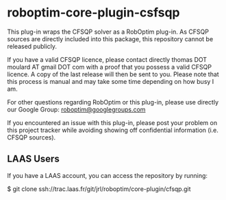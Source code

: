 roboptim-core-plugin-csfsqp
===========================

This plug-in wraps the CFSQP solver as a RobOptim plug-in. As CFSQP
sources are directly included into this package, this repository
cannot be released publicly.

If you have a valid CFSQP licence, please contact directly thomas DOT
moulard AT gmail DOT com with a proof that you possess a valid CFSQP
licence. A copy of the last release will then be sent to you. Please
note that this process is manual and may take some time depending on
how busy I am.

For other questions regarding RobOptim or this plug-in, please use
directly our Google Group: roboptim@googlegroups.com

If you encountered an issue with this plug-in, please post your
problem on this project tracker while avoiding showing off
confidential information (i.e. CFSQP sources).


LAAS Users
----------

If you have a LAAS account, you can access the repository by running:

$ git clone ssh://trac.laas.fr/git/jrl/roboptim/core-plugin/cfsqp.git
